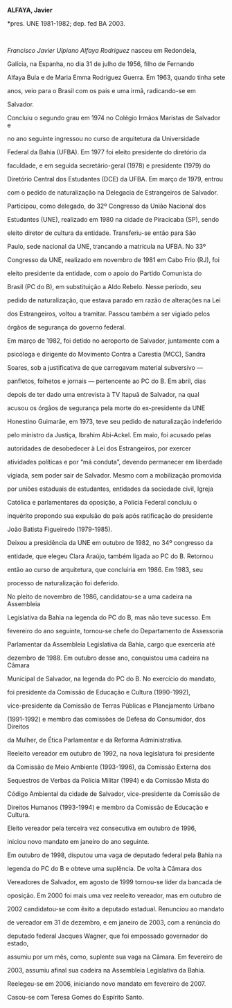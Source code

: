 **ALFAYA, Javier**



\*pres. UNE 1981-1982; dep. fed BA 2003.



 



*Francisco Javier Ulpiano Alfaya Rodriguez* nasceu em Redondela,

Galícia, na Espanha, no dia 31 de julho de 1956, filho de Fernando

Alfaya Bula e de Maria Emma Rodriguez Guerra. Em 1963, quando tinha sete

anos, veio para o Brasil com os pais e uma irmã, radicando-se em

Salvador.



Concluiu o segundo grau em 1974 no Colégio Irmãos Maristas de Salvador e

no ano seguinte ingressou no curso de arquitetura da Universidade

Federal da Bahia (UFBA). Em 1977 foi eleito presidente do diretório da

faculdade, e em seguida secretário-geral (1978) e presidente (1979) do

Diretório Central dos Estudantes (DCE) da UFBA. Em março de 1979, entrou

com o pedido de naturalização na Delegacia de Estrangeiros de Salvador.



Participou, como delegado, do 32º Congresso da União Nacional dos

Estudantes (UNE), realizado em 1980 na cidade de Piracicaba (SP), sendo

eleito diretor de cultura da entidade. Transferiu-se então para São

Paulo, sede nacional da UNE, trancando a matrícula na UFBA. No 33º

Congresso da UNE, realizado em novembro de 1981 em Cabo Frio (RJ), foi

eleito presidente da entidade, com o apoio do Partido Comunista do

Brasil (PC do B), em substituição a Aldo Rebelo. Nesse período, seu

pedido de naturalização, que estava parado em razão de alterações na Lei

dos Estrangeiros, voltou a tramitar. Passou também a ser vigiado pelos

órgãos de segurança do governo federal.



Em março de 1982, foi detido no aeroporto de Salvador, juntamente com a

psicóloga e dirigente do Movimento Contra a Carestia (MCC), Sandra

Soares, sob a justificativa de que carregavam material subversivo —

panfletos, folhetos e jornais — pertencente ao PC do B. Em abril, dias

depois de ter dado uma entrevista à TV Itapuã de Salvador, na qual

acusou os órgãos de segurança pela morte do ex-presidente da UNE

Honestino Guimarãe, em 1973, teve seu pedido de naturalização indeferido

pelo ministro da Justiça, Ibrahim Abi-Ackel. Em maio, foi acusado pelas

autoridades de desobedecer à Lei dos Estrangeiros, por exercer

atividades políticas e por “má conduta”, devendo permanecer em liberdade

vigiada, sem poder sair de Salvador. Mesmo com a mobilização promovida

por uniões estaduais de estudantes, entidades da sociedade civil, Igreja

Católica e parlamentares da oposição, a Polícia Federal concluiu o

inquérito propondo sua expulsão do país após ratificação do presidente

João Batista Figueiredo (1979-1985).



Deixou a presidência da UNE em outubro de 1982, no 34º congresso da

entidade, que elegeu Clara Araújo, também ligada ao PC do B. Retornou

então ao curso de arquitetura, que concluiria em 1986. Em 1983, seu

processo de naturalização foi deferido.



No pleito de novembro de 1986, candidatou-se a uma cadeira na Assembleia

Legislativa da Bahia na legenda do PC do B, mas não teve sucesso. Em

fevereiro do ano seguinte, tornou-se chefe do Departamento de Assessoria

Parlamentar da Assembleia Legislativa da Bahia, cargo que exerceria até

dezembro de 1988. Em outubro desse ano, conquistou uma cadeira na Câmara

Municipal de Salvador, na legenda do PC do B. No exercício do mandato,

foi presidente da Comissão de Educação e Cultura (1990-1992),

vice-presidente da Comissão de Terras Públicas e Planejamento Urbano

(1991-1992) e membro das comissões de Defesa do Consumidor, dos Direitos

da Mulher, de Ética Parlamentar e da Reforma Administrativa.



Reeleito vereador em outubro de 1992, na nova legislatura foi presidente

da Comissão de Meio Ambiente (1993-1996), da Comissão Externa dos

Sequestros de Verbas da Polícia Militar (1994) e da Comissão Mista do

Código Ambiental da cidade de Salvador, vice-presidente da Comissão de

Direitos Humanos (1993-1994) e membro da Comissão de Educação e Cultura.

Eleito vereador pela terceira vez consecutiva em outubro de 1996,

iniciou novo mandato em janeiro do ano seguinte.



Em outubro de 1998, disputou uma vaga de deputado federal pela Bahia na

legenda do PC do B e obteve uma suplência. De volta à Câmara dos

Vereadores de Salvador, em agosto de 1999 tornou-se líder da bancada de

oposição. Em 2000 foi mais uma vez reeleito vereador, mas em outubro de

2002 candidatou-se com êxito a deputado estadual. Renunciou ao mandato

de vereador em 31 de dezembro, e em janeiro de 2003, com a renúncia do

deputado federal Jacques Wagner, que foi empossado governador do estado,

assumiu por um mês, como, suplente sua vaga na Câmara. Em fevereiro de

2003, assumiu afinal sua cadeira na Assembleia Legislativa da Bahia.

Reelegeu-se em 2006, iniciando novo mandato em fevereiro de 2007.



Casou-se com Teresa Gomes do Espírito Santo.



 



